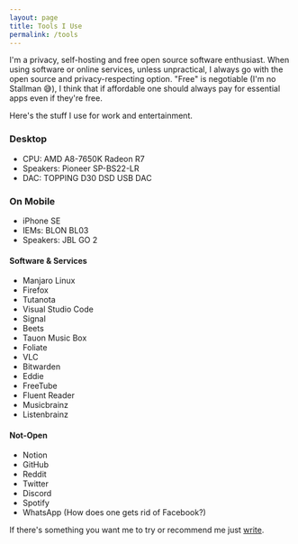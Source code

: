```yaml
---
layout: page
title: Tools I Use
permalink: /tools
---
```

I'm a privacy, self-hosting and free open source software enthusiast. When using software or online services, unless unpractical, I always go with the open source and privacy-respecting option. "Free" is negotiable (I'm no Stallman 😅), I think that if affordable one should always pay for essential apps even if they're free.

Here's the stuff I use for work and entertainment.

### Desktop
* CPU: AMD A8-7650K Radeon R7
* Speakers: Pioneer SP-BS22-LR
* DAC: TOPPING D30 DSD USB DAC

### On Mobile
* iPhone SE
* IEMs: BLON BL03
* Speakers: JBL GO 2

#### Software & Services
* Manjaro Linux
* Firefox
* Tutanota
* Visual Studio Code
* Signal
* Beets
* Tauon Music Box
* Foliate
* VLC
* Bitwarden
* Eddie
* FreeTube
* Fluent Reader
* Musicbrainz
* Listenbrainz

#### Not-Open
* Notion
* GitHub
* Reddit
* Twitter
* Discord
* Spotify
* WhatsApp (How does one gets rid of Facebook?)

If there's something you want me to try or recommend me just [write](/contact).